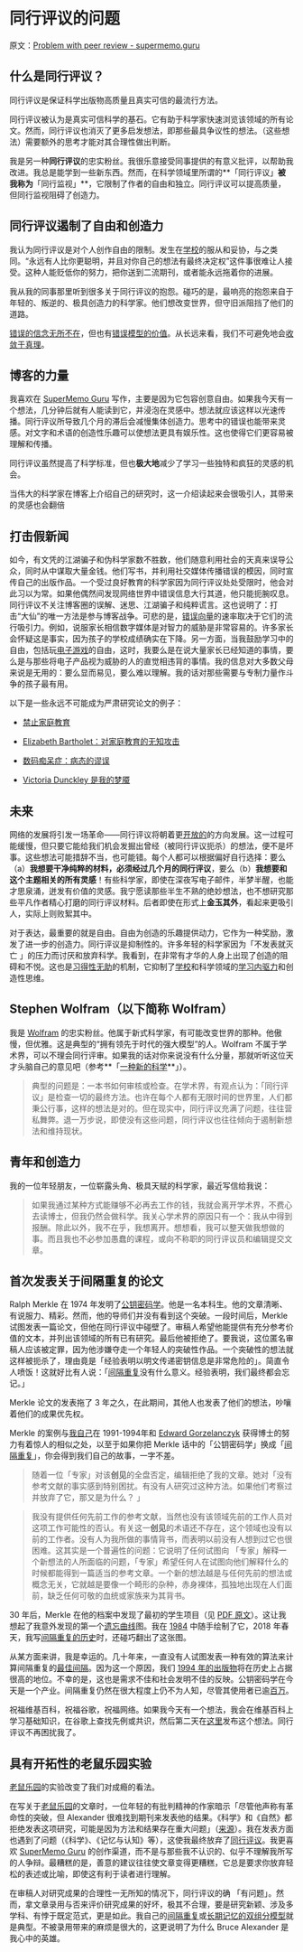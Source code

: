 # 同行评议的问题

原文：[Problem with peer review - supermemo.guru](https://supermemo.guru/wiki/Problem_with_peer_review)

## 什么是同行评议？

同行评议是保证科学出版物高质量且真实可信的最流行方法。

同行评议被认为是真实可信科学的基石。它有助于科学家快速浏览该领域的所有论文。然而，同行评议也消灭了更多启发想法，即那些最具争议性的想法。（这些想法）需要额外的思考才能对其合理性做出判断。

我是另一种**同行评议**的忠实粉丝。我很乐意接受同事提供的有意义批评，以帮助我改进。我总是能学到一些新东西。然而，在科学领域里所谓的**「同行评议」**被我称为**「同行监视」**，它限制了作者的自由和独立。同行评议可以提高质量，但同行监视阻碍了创造力。

## 同行评议遏制了自由和创造力

我认为同行评议是对个人创作自由的限制。发生在[学校](https://supermemo.guru/wiki/Problem_of_schooling)的服从和妥协，与之类同。“永远有人比你更聪明，并且对你自己的想法有最终决定权”这件事很难让人接受。这种人能贬低你的努力，把你送到二流期刊，或者能永远拖着你的进展。

我从我的同事那里听到很多关于同行评议的抱怨。碰巧的是，最响亮的抱怨来自于年轻的、叛逆的、极具创造力的科学家。他们想改变世界，但守旧派阻挡了他们的道路。

[错误的信念无所不在](https://supermemo.guru/wiki/Myths_are_easy_to_swallow_and_hard_to_kill)，但也有[错误模型的价值](https://supermemo.guru/wiki/Value_of_wrong_models)。从长远来看，我们不可避免地会[收敛于真理](https://supermemo.guru/wiki/On_freedom_of_education_and_freedom_of_information)。

## 博客的力量

我喜欢在 [SuperMemo Guru](https://supermemo.guru/wiki/SuperMemo_Guru) 写作，主要是因为它包容创意自由。如果我今天有一个想法，几分钟后就有人能读到它，并浸泡在灵感中。想法就应该这样以光速传播。同行评议所导致几个月的滞后会减慢集体创造力。思考中的错误也能带来灵感。对文字和术语的创造性乐趣可以使想法更具有娱乐性。这也使得它们更容易被理解和传播。

同行评议虽然提高了科学标准，但也**极大地**减少了学习一些独特和疯狂的灵感的机会。

当伟大的科学家在博客上介绍自己的研究时，这一介绍读起来会很吸引人，其带来的灵感也会翻倍

## 打击假新闻

如今，有文凭的江湖骗子和伪科学家数不胜数，他们随意利用社会的天真来误导公众，同时从中谋取大量金钱。他们写书，并利用社交媒体传播错误的模因，同时宣传自己的出版作品。一个受过良好教育的科学家因为同行评议处处受限时，他会对此习以为常。如果他偶然间发现网络世界中错误信息大行其道，他只能扼腕叹息。同行评议不关注博客圈的误解、迷思、江湖骗子和纯粹谎言。这也说明了：打击“大仙”的唯一方法是参与博客战争。可悲的是，[错误向量](https://supermemo.guru/wiki/Falsity_vector)的速率取决于它们的流行吸引力。例如，说服家长相信数字媒体是对智力的威胁是非常容易的。许多家长会怀疑这是事实，因为孩子的学校成绩确实在下降。另一方面，当我鼓励学习中的自由，包括玩[电子游戏](https://supermemo.guru/wiki/Videogames)的自由，这时，我要么是在说大量家长已经知道的事情，要么是与那些将电子产品视为威胁的人的直觉相违背的事情。我的信息对大多数父母来说是无用的：要么显而易见，要么难以理解。我的话对那些需要与专制力量作斗争的孩子最有用。

以下是一些永远不可能成为严肃研究论文的例子：

- [禁止家庭教育](https://supermemo.guru/wiki/Ban_on_homeschooling)

- [Elizabeth Bartholet：对家庭教育的无知攻击](https://supermemo.guru/wiki/Elizabeth_Bartholet:_ignorant_attack_on_homeschooling)

- [数码痴呆症：病态的谬误](https://supermemo.guru/wiki/The_morbid_myth_of_Digital_Dementia)

- [Victoria Dunckley 是我的梦魇](https://supermemo.guru/wiki/Victoria_Dunckley_is_my_nightmare)

## 未来

网络的发展将引发一场革命——同行评议将朝着更[开放的](https://en.wikipedia.org/wiki/Open_science)的方向发展。这一过程可能缓慢，但只要它能给我们机会发掘出曾经（被同行评议扼杀）的想法，便不是坏事。这些想法可能措辞不当，也可能错。每个人都可以根据偏好自行选择：要么（a）**我想要干净纯粹的材料，必须经过几个月的同行评议**，要么（b）**我想要和这个主题相关的所有灵感**！有些科学家，即使在深夜写电子邮件，半梦半醒，也能才思泉涌，迸发有价值的灵感。我宁愿读那些半生不熟的绝妙想法，也不想研究那些平凡作者精心打磨的同行评议材料。后者即使在形式上**金玉其外**，看起来更吸引人，实际上则败絮其中。

对于表达，最重要的就是自由。自由为创造的乐趣提供动力，它作为一种奖励，激发了进一步的创造力。同行评议是抑制性的。许多年轻的科学家因为「不发表就灭亡 」的压力而讨厌和放弃科学。我看到，在非常有才华的人身上出现了创造的阻碍和不悦。这也是[习得性无助](https://supermemo.guru/wiki/Learned_helplessness)的机制，它抑制了[学校](https://supermemo.guru/wiki/Problem_of_schooling)和科学领域的[学习内驱力](https://supermemo.guru/wiki/Learn_drive)和创造性思维。

## Stephen Wolfram（以下简称 Wolfram）

我是 [Wolfram](https://en.wikipedia.org/wiki/Stephen_Wolfram) 的忠实粉丝。他属于新式科学家，有可能改变世界的那种。他傲慢，但优雅。这是典型的“拥有领先于时代的强大模型”的人。Wolfram 不属于学术界，可以不理会同行评审。如果我的话对你来说没有什么分量，那就听听这位天才头脑自己的意见吧（参考**「[一种新的科学](https://en.wikipedia.org/wiki/A_New_Kind_of_Science)**」）。

> 典型的问题是：一本书如何审核或检查。在学术界，有观点认为：「同行评议」是检查一切的最终方法。也许在每个人都有无限时间的世界里，人们都秉公行事，这样的想法是对的。但在现实中，同行评议充满了问题，往往营私舞弊。退一万步说，即使没有这些问题，同行评议也往往倾向于遏制新想法和维持现状。

## 青年和创造力

我的一位年轻朋友，一位崭露头角、极具天赋的科学家，最近写信给我说：

> 如果我通过某种方式能赚够不必再去工作的钱，我就会离开学术界，不费心去读博士，但我仍然会做科学。我关心学术界的原因只有一个：我从中得到报酬。除此以外，我不在乎，我想离开。想想看，我可以整天做我想做的事。而且我也不必参加愚蠢的课程，或向不称职的同行评议员和编辑提交文章。

## 首次发表关于间隔重复的论文

Ralph Merkle 在 1974 年发明了[公钥密码学](http://www.merkle.com/1974/)。他是一名本科生。他的文章清晰、有说服力、精彩。然而，他的导师们并没有看到这个突破。一段时间后，Merkle 试图发表一篇论文，但他在同行评议中碰壁了。审稿人希望他能提供有充分参考价值的文本，并列出该领域的所有已有研究。最后他被拒绝了。要我说，这位匿名审稿人应该被定罪，因为他涉嫌夺走一个年轻人的突破性作品。一个突破性的想法就这样被扼杀了，理由竟是「经验表明以明文传递密钥信息是非常危险的」。简直令人喷饭！这就好比有人说：「[间隔重复](https://supermemo.guru/wiki/Spaced_repetition)没有什么意义。经验表明，我们最终都会忘记。」

Merkle 论文的发表拖了 3 年之久，在此期间，其他人也发表了他们的想法，吵嚷着他们的成果优先权。

Merkle 的案例与[我自己](https://supermemo.guru/wiki/Piotr_Wozniak)在 1991-1994年和 [Edward Gorzelanczyk](https://supermemo.guru/wiki/Edward_Gorzelanczyk) 获得博士的努力有着惊人的相似之处，以至于如果你把 Merkle 话中的「公钥密码学」换成「[间隔重复](https://supermemo.guru/wiki/Spaced_repetition)」，你会得到我们自己的故事，一字不差。

> 随着一位「专家」对该**创见**的全盘否定，编辑拒绝了我的文章。她对「没有参考文献的事实感到特别困扰。有没有人研究过这种方法。如果他们考察过并放弃了它，那又是为什么？ 」

> 我没有提供任何先前工作的参考文献，当然也没有该领域先前的工作人员对这项工作可能性的否认。有关这一**创见**的术语还不存在，这个领域也没有以前的工作者。没有人为我所做的事情背书，而表明以前没有人想到过它也很困难。这其实是一个普遍性的问题：它说明了任何试图向 「专家」解释一个新想法的人所面临的问题，「专家」希望任何人在试图向他们解释什么的时候都能得到一篇适当的参考文章。一个新的想法越是与任何先前的想法或概念无关，它就越是要像一个畸形的杂种，赤身裸体，孤独地出现在人们面前，缺乏任何可敬的血统或家族来为其背书。

30 年后，Merkle 在他的档案中发现了最初的学生项目（见 [PDF 原文](http://www.merkle.com/1974/FirstCS244projectProposal.pdf)）。这让我想起了我意外发现的第一个[遗忘曲线](https://supermemo.guru/wiki/Forgetting_curve)图。我在 [1984](http://supermemo.guru/wiki/File:Forgetting_curve_for_retention_of_English_vocabulary_(1984).jpg) 中随手绘制了它，2018 年春天，我写[间隔重复的历史](https://supermemo.guru/wiki/History_of_spaced_repetition)时，还碰巧翻出了这张图。

从某方面来讲，我是幸运的。几十年来，一直没有人试图发表一种有效的算法来计算间隔重复的[最佳间隔](https://supermemo.guru/wiki/Optimum_interval)。因为这一个原因，我们 [1994 年的出版物](https://supermemo.guru/wiki/ANE1994)将在历史上占据很高的地位。不幸的是，这也是需求不佳和社会发明不佳的反映。公钥密码学在今天是一个产业。间隔重复仍然在很大程度上仍不为人知，尽管其使用者已逾[百万](https://supermemo.guru/wiki/Exponential_adoption_of_spaced_repetition)。

祝福维基百科，祝福谷歌，祝福网络。如果我今天有一个想法，我会在维基百科上学习基础知识，在谷歌上查找先例或共识，然后第二天在[这里](https://supermemo.guru/wiki/SuperMemo_Guru)发布这个想法。同行评议不再困扰我了。

## 具有开拓性的老鼠乐园实验

[老鼠乐园](https://supermemo.guru/wiki/Rat_Park)的实验改变了我们对成瘾的看法。

在写关于[老鼠乐园](https://supermemo.guru/wiki/Rat_park)的文章时，一位年轻的有批判精神的作家暗示「尽管他声称有革命性的突破，但 Alexander 很难找到期刊来发表他的结果。《科学》和《自然》都拒绝发表这项研究，可能是因为方法和结果存在重大问题」（[来源](https://theoutline.com/post/2205/this-38-year-old-study-is-still-spreading-bad-ideas-about-addiction)）。我在发表方面也遇到了问题（《科学》、《记忆与认知》等），这使我最终放弃了[同行评议](https://supermemo.guru/wiki/Peer_review)。我更喜欢 [SuperMemo Guru](https://supermemo.guru/wiki/SuperMemo_Guru) 的创作渠道，而不是与那些我不认识的、似乎不理解我所写的人争辩。最糟糕的是，善意的建议往往使文章变得更糟糕，它总是要求你放弃轻松的表述或比喻，即使这有利于读者进行理解。

在审稿人对研究成果的合理性一无所知的情况下，同行评议的确 「有问题」。然而，拿文章录用与否来评价研究成果的好坏，极其不合理，要是研究新颖、涉及多学科、有悖于既定范式，更是如此。我自己的[间隔重复](https://supermemo.guru/wiki/Spaced_repetition)或[长期记忆的双组分模型](https://supermemo.guru/wiki/Two_component_model_of_long-term_memory)就是典型。不被录用带来的麻烦是很大的，这更说明了为什么 Bruce Alexander 是我心中的英雄。